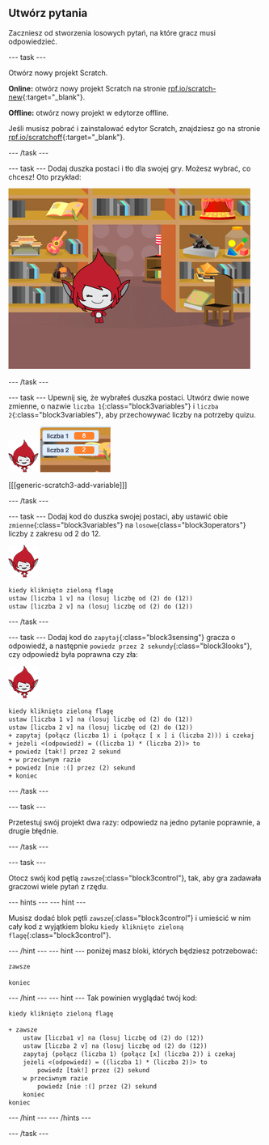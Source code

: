 ## Utwórz pytania

Zaczniesz od stworzenia losowych pytań, na które gracz musi odpowiedzieć.

\--- task \---

Otwórz nowy projekt Scratch.

**Online:** otwórz nowy projekt Scratch na stronie [rpf.io/scratch-new](http://rpf.io/scratch-new){:target="_blank"}.

**Offline:** otwórz nowy projekt w edytorze offline.

Jeśli musisz pobrać i zainstalować edytor Scratch, znajdziesz go na stronie [rpf.io/scratchoff](http://rpf.io/scratchoff){:target="_blank"}.

\--- /task \---

\--- task \--- Dodaj duszka postaci i tło dla swojej gry. Możesz wybrać, co chcesz! Oto przykład:

![zrzut ekranu](images/brain-setting.png)

\--- /task \---

\--- task \--- Upewnij się, że wybrałeś duszka postaci. Utwórz dwie nowe zmienne, o nazwie `liczba 1`{:class="block3variables"} i `liczba 2`{:class="block3variables"}, aby przechowywać liczby na potrzeby quizu.

![zrzut ekranu](images/giga-sprite.png) ![zrzut ekranu](images/brain-variables.png)

[[[generic-scratch3-add-variable]]]

\--- /task \---

\--- task \--- Dodaj kod do duszka swojej postaci, aby ustawić obie `zmienne`{:class="block3variables"} na `losowe`{class="block3operators"} liczby z zakresu od 2 do 12.

![zrzut ekranu](images/giga-sprite.png)

```blocks3
kiedy kliknięto zieloną flagę
ustaw [liczba 1 v] na (losuj liczbę od (2) do (12))
ustaw [liczba 2 v] na (losuj liczbę od (2) do (12))
```

\--- /task \---

\--- task \--- Dodaj kod do `zapytaj`{:class="block3sensing"} gracza o odpowiedź, a następnie `powiedz przez 2 sekundy`{:class="block3looks"}, czy odpowiedź była poprawna czy zła:

![zrzut ekranu](images/giga-sprite.png)

```blocks3
kiedy kliknięto zieloną flagę
ustaw [liczba 1 v] na (losuj liczbę od (2) do (12))
ustaw [liczba 2 v] na (losuj liczbę od (2) do (12))
+ zapytaj (połącz (liczba 1) i (połącz [ x ] i (liczba 2))) i czekaj
+ jeżeli <(odpowiedź) = ((liczba 1) * (liczba 2))> to
+ powiedz [tak!] przez 2 sekund 
+ w przeciwnym razie
+ powiedz [nie :(] przez (2) sekund
+ koniec
```

\--- /task \---

\--- task \---

Przetestuj swój projekt dwa razy: odpowiedz na jedno pytanie poprawnie, a drugie błędnie.

\--- /task \---

\--- task \---

Otocz swój kod pętlą `zawsze`{:class="block3control"}, tak, aby gra zadawała graczowi wiele pytań z rzędu.

\--- hints \--- \--- hint \---

Musisz dodać blok pętli `zawsze`{:class="block3control"} i umieścić w nim cały kod z wyjątkiem bloku `kiedy kliknięto zieloną flagę`{:class="block3control"}.

\--- /hint \--- \--- hint \--- poniżej masz bloki, których będziesz potrzebować:

```blocks3
zawsze

koniec
```

\--- /hint \--- \--- hint \--- Tak powinien wyglądać twój kod:

```blocks3
kiedy kliknięto zieloną flagę

+ zawsze
    ustaw [liczba1 v] na (losuj liczbę od (2) do (12))
    ustaw [liczba 2 v] na (losuj liczbę od (2) do (12))
    zapytaj (połącz (liczba 1) (połącz [x] (liczba 2)) i czekaj
    jeżeli <(odpowiedź) = ((liczba 1) * (liczba 2))> to
        powiedz [tak!] przez (2) sekund 
    w przeciwnym razie
        powiedz [nie :(] przez (2) sekund
    koniec
koniec
```

\--- /hint \--- \--- /hints \---

\--- /task \---